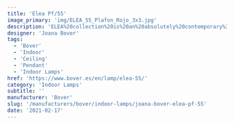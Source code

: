 ```yaml
---
title: 'Elea Pf/55'
image_primary: 'img/ELEA_55_Plafon_Rojo_3x3.jpg'
description: 'ELEA%20collection%20is%20an%20absolutely%20contemporary%20and%20non-temporal%20product%A0because%20of%20its%20cylindrical%20and%20flat%20format.%20These%20products%20are%20made%20of%20polyurethane%20with%20a%20brilliant%20lacquered%A0finish.%20The%20dimming%20versions%20have%20been%20created%20to%20offer%20a%20greater%20sense%A0of%20comfort.%20Upper%20and%20bottom%20diffuser%20included.%20Elea%20collection%20is%20available%20in%20two%20sizes%20both%20for%20ceiling%20and%20pendant%A0version.%0A*Led%20Dimmable%20Triac%20option%20available%0A%0A'
designer: 'Joana Bover'
tags:
  - 'Bover'
  - 'Indoor'
  - 'Ceiling'
  - 'Pendant'
  - 'Indoor Lamps'
href: 'https://www.bover.es/en/lamp/elea-55/'
category: 'Indoor Lamps'
subtitle: ''
manufacturer: 'Bover'
slug: '/manufacturers/bover/indoor-lamps/joana-bover-elea-pf-55'
date: '2021-02-17'
---
```

